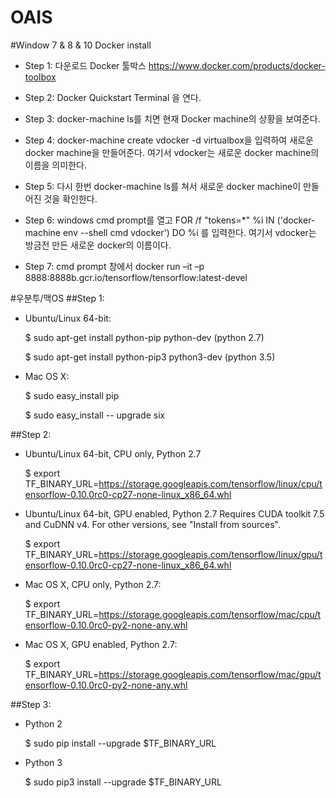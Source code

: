 # OAIS

#Window 7 & 8 & 10
Docker install
* Step 1: 
다운로드 Docker 툴박스 https://www.docker.com/products/docker-toolbox

* Step 2: 
Docker Quickstart Terminal 을 연다.

* Step 3: 
docker-machine ls를 치면 현재 Docker machine의 상황을 보여준다.

* Step 4: 
docker-machine create vdocker -d virtualbox을 입력하여 새로운 docker machine을 만들어준다. 여기서 vdocker는 새로운 docker machine의 이름을 의미한다.

* Step 5: 
다시 한번 docker-machine ls를 쳐서 새로운 docker machine이 만들어진 것을 확인한다.

* Step 6: 
windows cmd prompt를 열고 FOR /f "tokens=*" %i IN ('docker-machine env --shell cmd vdocker') DO %i 를 입력한다. 여기서 vdocker는 방금전 만든 새로운 docker의 이름이다.

* Step 7: 
cmd prompt 창에서 docker run –it –p 8888:8888b.gcr.io/tensorflow/tensorflow:latest-devel 


#우분투/맥OS
##Step 1:
 * Ubuntu/Linux 64-bit:

	$ sudo apt-get install python-pip python-dev (python 2.7)

	$ sudo apt-get install python-pip3 python3-dev (python 3.5)
	
 * Mac OS X:

	$ sudo easy_install pip

	$ sudo easy_install -- upgrade six

##Step 2:
 * Ubuntu/Linux 64-bit, CPU only, Python 2.7

	$ export TF_BINARY_URL=https://storage.googleapis.com/tensorflow/linux/cpu/tensorflow-0.10.0rc0-cp27-none-linux_x86_64.whl

 * Ubuntu/Linux 64-bit, GPU enabled, Python 2.7
 Requires CUDA toolkit 7.5 and CuDNN v4. For other versions, see "Install from sources".

	$ export TF_BINARY_URL=https://storage.googleapis.com/tensorflow/linux/gpu/tensorflow-0.10.0rc0-cp27-none-linux_x86_64.whl

 * Mac OS X, CPU only, Python 2.7:

	$ export TF_BINARY_URL=https://storage.googleapis.com/tensorflow/mac/cpu/tensorflow-0.10.0rc0-py2-none-any.whl

 * Mac OS X, GPU enabled, Python 2.7:

	$ export TF_BINARY_URL=https://storage.googleapis.com/tensorflow/mac/gpu/tensorflow-0.10.0rc0-py2-none-any.whl


##Step 3:
 * Python 2

	$ sudo pip install --upgrade $TF_BINARY_URL

 * Python 3

	$ sudo pip3 install --upgrade $TF_BINARY_URL
